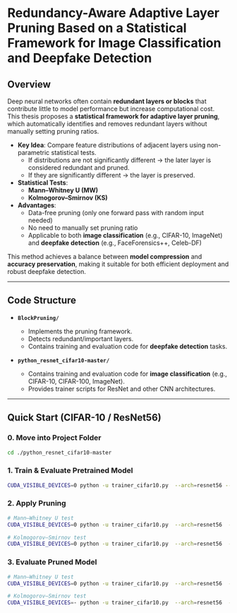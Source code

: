# Redundancy-Aware Adaptive Layer Pruning Based on a Statistical Framework for Image Classification and Deepfake Detection

## Overview
Deep neural networks often contain **redundant layers or blocks** that contribute little to model performance but increase computational cost.  
This thesis proposes a **statistical framework for adaptive layer pruning**, which automatically identifies and removes redundant layers without manually setting pruning ratios.

- **Key Idea**: Compare feature distributions of adjacent layers using non-parametric statistical tests.  
  - If distributions are not significantly different → the later layer is considered redundant and pruned.  
  - If they are significantly different → the layer is preserved.  
- **Statistical Tests**:  
  - **Mann–Whitney U (MW)**  
  - **Kolmogorov–Smirnov (KS)**  
- **Advantages**:  
  - Data-free pruning (only one forward pass with random input needed)  
  - No need to manually set pruning ratio  
  - Applicable to both **image classification** (e.g., CIFAR-10, ImageNet) and **deepfake detection** (e.g., FaceForensics++, Celeb-DF)

This method achieves a balance between **model compression** and **accuracy preservation**, making it suitable for both efficient deployment and robust deepfake detection.

---

## Code Structure
- **`BlockPruning/`**  
  - Implements the pruning framework.  
  - Detects redundant/important layers.  
  - Contains training and evaluation code for **deepfake detection** tasks.

- **`python_resnet_cifar10-master/`**  
  - Contains training and evaluation code for **image classification** (e.g., CIFAR-10, CIFAR-100, ImageNet).  
  - Provides trainer scripts for ResNet and other CNN architectures.  

---

## Quick Start (CIFAR-10 / ResNet56)

### 0. Move into Project Folder

``` bash
cd ./python_resnet_cifar10-master
```

### 1. Train & Evaluate Pretrained Model

``` bash
CUDA_VISIBLE_DEVICES=0 python -u trainer_cifar10.py  --arch=resnet56 --pretrained --evaluate --print-freq=1
```

### 2. Apply Pruning 

``` bash
# Mann–Whitney U test
CUDA_VISIBLE_DEVICES=0 python -u trainer_cifar10.py  --arch=resnet56  --pruning-method=MW --save-dir=save_resnet56 |& tee -a log_resnet56_MW

# Kolmogorov–Smirnov test
CUDA_VISIBLE_DEVICES=0 python -u trainer_cifar10.py  --arch=resnet56  --pruning-method=KS --save-dir=save_resnet56 |& tee -a log_resnet56_KS
```

### 3. Evaluate Pruned Model

``` bash
# Mann–Whitney U test
CUDA_VISIBLE_DEVICES=0 python -u trainer_cifar10.py  --arch=resnet56  --pruning-method=MW --evaluate --print-freq=1

# Kolmogorov–Smirnov test
CUDA_VISIBLE_DEVICES=- python -u trainer_cifar10.py  --arch=resnet56  --pruning-method=KS --evaluate --print-freq=1
```

